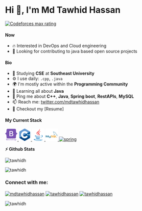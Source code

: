 <h1 align="left">Hi 👋, I'm Md Tawhid Hassan</h1>

<p align="left">
  <a href="https://codeforces.com/profile/tawhidhassan">
    <img src="https://raw.githubusercontent.com/tawhidh/cf-stats/main/output/max_rating.svg" alt="Codeforces max rating" />
  </a>
</p>

#### Now
- :fire: Interested in DevOps and Cloud engineering
- :calendar: Looking for contributing to java based open source projects 

#### Bio
- :school: Studying **CSE** at **Southeast University**
- ⚙️ I use daily: `.cpp`, `.java`
- 🌍 I'm mostly active within the **Programming Community**
- 🌱 Learning all about **Java**
- 💬 Ping me about **C++**, **Java**, **Spring boot**, **RestAPIs**, **MySQL**
- 📫 Reach me: [twitter.com/mdtawhidhassan](https://twitter.com/mdtawhidhassan)
- 📝 Checkout my [Resume]

#### My Current Stack
<p align="left"> <a href="https://getbootstrap.com" target="_blank" rel="noreferrer"> <img src="https://raw.githubusercontent.com/devicons/devicon/master/icons/bootstrap/bootstrap-plain-wordmark.svg" alt="bootstrap" width="40" height="40"/> </a> <a href="https://www.w3schools.com/cpp/" target="_blank" rel="noreferrer"> <img src="https://raw.githubusercontent.com/devicons/devicon/master/icons/cplusplus/cplusplus-original.svg" alt="cplusplus" width="40" height="40"/> </a> <a href="https://www.java.com" target="_blank" rel="noreferrer"> <img src="https://raw.githubusercontent.com/devicons/devicon/master/icons/java/java-original.svg" alt="java" width="40" height="40"/> </a> <a href="https://www.mysql.com/" target="_blank" rel="noreferrer"> <img src="https://raw.githubusercontent.com/devicons/devicon/master/icons/mysql/mysql-original-wordmark.svg" alt="mysql" width="40" height="40"/> </a> <a href="https://spring.io/" target="_blank" rel="noreferrer"> <img src="https://www.vectorlogo.zone/logos/springio/springio-icon.svg" alt="spring" width="40" height="40"/> </a> </p>

<div>
  <b>⚡ Github Stats</b>
  <p>&nbsp;<img align="left" src="https://github-readme-stats.vercel.app/api?username=tawhidh&show_icons=true&locale=en" alt="tawhidh" /></p>
  <p><img align="left" src="https://github-readme-stats.vercel.app/api/top-langs?username=tawhidh&show_icons=true&locale=en&layout=compact" alt="tawhidh" /></p>
</div>
<br>


<h3 align="left">Connect with me:</h3>
<p align="left">
  <a href="https://twitter.com/mdtawhidhassan" target="blank"><img align="center" src="https://raw.githubusercontent.com/rahuldkjain/github-profile-readme-generator/master/src/images/icons/Social/twitter.svg" alt="mdtawhidhassan" height="30" width="40" /></a>
  <a href="https://codeforces.com/profile/tawhidhassan" target="blank"><img align="center" src="https://raw.githubusercontent.com/rahuldkjain/github-profile-readme-generator/master/src/images/icons/Social/codeforces.svg" alt="tawhidhassan" height="30" width="40" /></a>
  <a href="https://www.leetcode.com/tawhidhassan" target="blank"><img align="center" src="https://raw.githubusercontent.com/rahuldkjain/github-profile-readme-generator/master/src/images/icons/Social/leet-code.svg" alt="tawhidhassan" height="30" width="40" /></a>
</p>






<p><img align="center" src="https://github-readme-streak-stats.herokuapp.com/?user=tawhidh&" alt="tawhidh" /></p>
